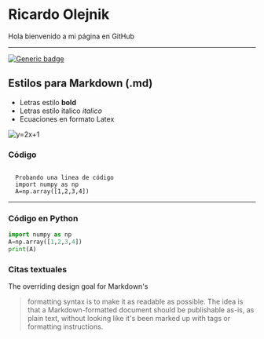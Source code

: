 # Ricardo Olejnik
Hola bienvenido a mi página en GitHub

---
[![Generic badge](https://img.shields.io/badge/Guia:Límites_Ricardo_Olejnik-Disponible-green.svg)](https://github.com/olejnikucv/ricardo/blob/master/limites_Ricardo.pdf)

## Estilos para Markdown (.md)
- Letras estilo **bold**
- Letras estilo italico *italico*
- Ecuaciones en formato Latex
<img src="https://i.upmath.me/svg/%20y%3D2x%2B1%20" alt=" y=2x+1 " />

### Código
<code> 
  Probando una linea de código
  import numpy as np
  A=np.array([1,2,3,4])
</code>

- - - 
### Código en Python

```python
import numpy as np
A=np.array([1,2,3,4])
print(A)
```

### Citas textuales

The overriding design goal for Markdown's
> formatting syntax is to make it as readable
> as possible. The idea is that a
> Markdown-formatted document should be
> publishable as-is, as plain text, without
> looking like it's been marked up with tags
> or formatting instructions.



